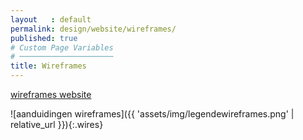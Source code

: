 ```yaml
---
layout   : default
permalink: design/website/wireframes/
published: true
# Custom Page Variables
# ─────────────────────
title: Wireframes
---
```

<a href="https://xd.adobe.com/view/9816b9fc-09c6-487c-4470-666fb35ab974-ee27/" target="_parent" class="btn btn-primary">wireframes website</a> <br>

![aanduidingen wireframes]({{ 'assets/img/legendewireframes.png' | relative_url }}){:.wires}